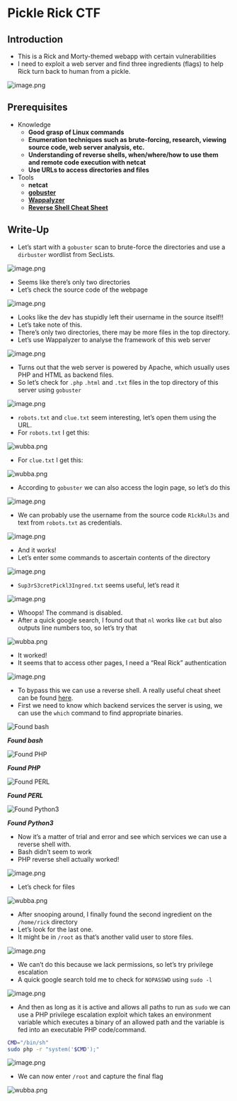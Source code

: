<link rel="stylesheet" type="text/css" href="style.css">

<h1>
Pickle Rick CTF
</h1>

## Introduction

- This is a Rick and Morty-themed webapp with certain vulnerabilities
- I need to exploit a web server and find three ingredients (flags) to help Rick turn back to human from a pickle.

![image.png](Pickle%20Rick%20CTF%2019310321b95d8098b656c191e4afc0ce/image.png)

## Prerequisites

- Knowledge
    - **Good grasp of Linux commands**
    - **Enumeration techniques such as brute-forcing, research, viewing source code, web server analysis, etc.**
    - **Understanding of reverse shells, when/where/how to use them and remote code execution with netcat**
    - **Use URLs to access directories and files**
- Tools
    - **netcat**
    - [**gobuster**](https://github.com/OJ/gobuster)
    - [**Wappalyzer**](https://www.wappalyzer.com/apps/)
    - [**Reverse Shell Cheat Sheet**](https://pentestmonkey.net/cheat-sheet/shells/reverse-shell-cheat-sheet)

## Write-Up

- Let’s start with a `gobuster` scan to brute-force the directories and use a `dirbuster` wordlist from SecLists.

![image.png](Pickle%20Rick%20CTF%2019310321b95d8098b656c191e4afc0ce/image%201.png)

- Seems like there’s only two directories
- Let’s check the source code of the webpage

![image.png](Pickle%20Rick%20CTF%2019310321b95d8098b656c191e4afc0ce/image%202.png)

- Looks like the dev has stupidly left their username in the source itself!!
- Let’s take note of this.
- There’s only two directories, there may be more files in the top directory.
- Let’s use Wappalyzer to analyse the framework of this web server

![image.png](Pickle%20Rick%20CTF%2019310321b95d8098b656c191e4afc0ce/image%203.png)

- Turns out that the web server is powered by Apache, which usually uses PHP and HTML as backend files.
- So let’s check for `.php` `.html` and `.txt` files in the top directory of this server using `gobuster`

![image.png](Pickle%20Rick%20CTF%2019310321b95d8098b656c191e4afc0ce/image%204.png)

- `robots.txt` and `clue.txt` seem interesting, let’s open them using the URL.
- For `robots.txt` I get this:

![wubba.png](Pickle%20Rick%20CTF%2019310321b95d8098b656c191e4afc0ce/wubba.png)

- For `clue.txt` I get this:

![wubba.png](Pickle%20Rick%20CTF%2019310321b95d8098b656c191e4afc0ce/wubba%201.png)

- According to `gobuster` we can also access the login page, so let’s do this

![image.png](Pickle%20Rick%20CTF%2019310321b95d8098b656c191e4afc0ce/image%205.png)

- We can probably use the username from the source code `R1ckRul3s` and text from `robots.txt` as credentials.

![image.png](Pickle%20Rick%20CTF%2019310321b95d8098b656c191e4afc0ce/image%206.png)

- And it works!
- Let’s enter some commands to ascertain contents of the directory

![image.png](Pickle%20Rick%20CTF%2019310321b95d8098b656c191e4afc0ce/image%207.png)

- `Sup3rS3cretPickl3Ingred.txt` seems useful, let’s read it

![image.png](Pickle%20Rick%20CTF%2019310321b95d8098b656c191e4afc0ce/image%208.png)

- Whoops! The command is disabled.
- After a quick google search, I found out that `nl` works like `cat` but also outputs line numbers too, so let’s try that

![wubba.png](Pickle%20Rick%20CTF%2019310321b95d8098b656c191e4afc0ce/wubba%202.png)

- It worked!
- It seems that to access other pages, I need a “Real Rick” authentication

![image.png](Pickle%20Rick%20CTF%2019310321b95d8098b656c191e4afc0ce/image%209.png)

- To bypass this we can use a reverse shell. A really useful cheat sheet can be found [here](https://pentestmonkey.net/cheat-sheet/shells/reverse-shell-cheat-sheet).
- First we need to know which backend services the server is using, we can use the `which` command to find appropriate binaries.

![***Found bash***](Pickle%20Rick%20CTF%2019310321b95d8098b656c191e4afc0ce/image%2010.png)

***Found bash***

![***Found PHP***](Pickle%20Rick%20CTF%2019310321b95d8098b656c191e4afc0ce/image%2011.png)

***Found PHP***

![***Found PERL***](Pickle%20Rick%20CTF%2019310321b95d8098b656c191e4afc0ce/image%2012.png)

***Found PERL***

![***Found Python3***](Pickle%20Rick%20CTF%2019310321b95d8098b656c191e4afc0ce/image%2013.png)

***Found Python3***

- Now it’s a matter of trial and error and see which services we can use a reverse shell with.
- Bash didn’t seem to work
- PHP reverse shell actually worked!

![image.png](Pickle%20Rick%20CTF%2019310321b95d8098b656c191e4afc0ce/image%2014.png)

- Let’s check for files

![wubba.png](Pickle%20Rick%20CTF%2019310321b95d8098b656c191e4afc0ce/wubba%203.png)

- After snooping around, I finally found the second ingredient on the `/home/rick` directory
- Let’s look for the last one.
- It might be in `/root` as that’s another valid user to store files.

![image.png](Pickle%20Rick%20CTF%2019310321b95d8098b656c191e4afc0ce/image%2015.png)

- We can’t do this because we lack permissions, so let’s try privilege escalation
- A quick google search told me to check for `NOPASSWD` using `sudo -l`

![image.png](Pickle%20Rick%20CTF%2019310321b95d8098b656c191e4afc0ce/image%2016.png)

- And then as long as it is active and allows all paths to run as `sudo` we can use a PHP privilege escalation exploit which takes an environment variable which executes a binary of an allowed path and the variable is fed into an executable PHP code/command.

```bash
CMD="/bin/sh"
sudo php -r "system('$CMD');"
```

![image.png](Pickle%20Rick%20CTF%2019310321b95d8098b656c191e4afc0ce/image%2017.png)

- We can now enter `/root` and capture the final flag

![wubba.png](Pickle%20Rick%20CTF%2019310321b95d8098b656c191e4afc0ce/wubba%204.png)
